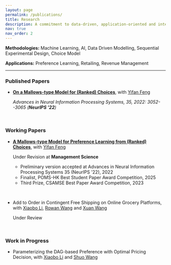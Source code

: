 ```yaml
---
layout: page
permalink: /publications/
title: Research
description: A commitment to data-driven, application-oriented and interdisciplinary research.
nav: true
nav_order: 2
---
```



**Methodologies:** Machine Learning, AI, Data Driven Modelling, Sequential Experimental Design, Choice Model

**Applications:** Preference Learning, Retailing, Revenue Management

---



### Published Papers

- **[On a Mallows-type Model for (Ranked) Choices](https://papers.nips.cc/paper_files/paper/2022/hash/145c28cd4b1df9b426990fd68045f4f7-Abstract-Conference.html)**, with [Yifan Feng](https://sites.google.com/view/yifanfeng/?pli=1&authuser=1)

  *Advances in Neural Information Processing Systems, 35, 2022: 3052--3065  (**NeurIPS '22**)*
 
<br/>

### Working Papers


- **[A Mallows-type Model for Preference Learning from (Ranked) Choices](https://papers.ssrn.com/sol3/papers.cfm?abstract_id=4539900)**, with [Yifan Feng](https://sites.google.com/view/yifanfeng/?pli=1&authuser=1)

  Under Revision at **Management Science**

  - Preliminary version accepted at Advances in Neural Information Processing Systems 35 (NeurIPS '22), 2022
  - Finalist, POMS-HK Best Student Paper Award Competition, 2025
  - Third Prize, CSAMSE Best Paper Award Competition, 2023

<br>  

- Add to Order in Contingent Free Shipping on Online Grocery Platforms, with [Xiaobo Li](https://sites.google.com/site/lixiaobohome/home?authuser=1), [Rowan Wang](https://www.sustech.edu.cn/en/faculties/rowan-wang.html) and [Xuan Wang](https://isom.hkust.edu.hk/faculty-and-staff/directory/xuanwang)

  Under Review

<br/>

### Work in Progress

- Parameterizing the DAG-based Preference with Optimal Pricing Decision, with [Xiaobo Li](https://sites.google.com/site/lixiaobohome/home?authuser=1) and [Shuo Wang](https://www.linkedin.com/in/shuo-wang-942aa8b9/)


